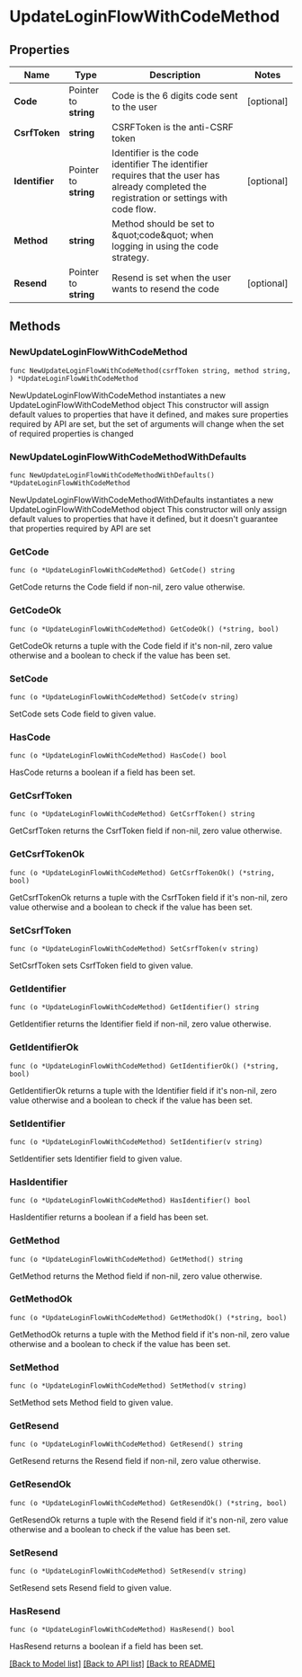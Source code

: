 # UpdateLoginFlowWithCodeMethod

## Properties

Name | Type | Description | Notes
------------ | ------------- | ------------- | -------------
**Code** | Pointer to **string** | Code is the 6 digits code sent to the user | [optional] 
**CsrfToken** | **string** | CSRFToken is the anti-CSRF token | 
**Identifier** | Pointer to **string** | Identifier is the code identifier The identifier requires that the user has already completed the registration or settings with code flow. | [optional] 
**Method** | **string** | Method should be set to \&quot;code\&quot; when logging in using the code strategy. | 
**Resend** | Pointer to **string** | Resend is set when the user wants to resend the code | [optional] 

## Methods

### NewUpdateLoginFlowWithCodeMethod

`func NewUpdateLoginFlowWithCodeMethod(csrfToken string, method string, ) *UpdateLoginFlowWithCodeMethod`

NewUpdateLoginFlowWithCodeMethod instantiates a new UpdateLoginFlowWithCodeMethod object
This constructor will assign default values to properties that have it defined,
and makes sure properties required by API are set, but the set of arguments
will change when the set of required properties is changed

### NewUpdateLoginFlowWithCodeMethodWithDefaults

`func NewUpdateLoginFlowWithCodeMethodWithDefaults() *UpdateLoginFlowWithCodeMethod`

NewUpdateLoginFlowWithCodeMethodWithDefaults instantiates a new UpdateLoginFlowWithCodeMethod object
This constructor will only assign default values to properties that have it defined,
but it doesn't guarantee that properties required by API are set

### GetCode

`func (o *UpdateLoginFlowWithCodeMethod) GetCode() string`

GetCode returns the Code field if non-nil, zero value otherwise.

### GetCodeOk

`func (o *UpdateLoginFlowWithCodeMethod) GetCodeOk() (*string, bool)`

GetCodeOk returns a tuple with the Code field if it's non-nil, zero value otherwise
and a boolean to check if the value has been set.

### SetCode

`func (o *UpdateLoginFlowWithCodeMethod) SetCode(v string)`

SetCode sets Code field to given value.

### HasCode

`func (o *UpdateLoginFlowWithCodeMethod) HasCode() bool`

HasCode returns a boolean if a field has been set.

### GetCsrfToken

`func (o *UpdateLoginFlowWithCodeMethod) GetCsrfToken() string`

GetCsrfToken returns the CsrfToken field if non-nil, zero value otherwise.

### GetCsrfTokenOk

`func (o *UpdateLoginFlowWithCodeMethod) GetCsrfTokenOk() (*string, bool)`

GetCsrfTokenOk returns a tuple with the CsrfToken field if it's non-nil, zero value otherwise
and a boolean to check if the value has been set.

### SetCsrfToken

`func (o *UpdateLoginFlowWithCodeMethod) SetCsrfToken(v string)`

SetCsrfToken sets CsrfToken field to given value.


### GetIdentifier

`func (o *UpdateLoginFlowWithCodeMethod) GetIdentifier() string`

GetIdentifier returns the Identifier field if non-nil, zero value otherwise.

### GetIdentifierOk

`func (o *UpdateLoginFlowWithCodeMethod) GetIdentifierOk() (*string, bool)`

GetIdentifierOk returns a tuple with the Identifier field if it's non-nil, zero value otherwise
and a boolean to check if the value has been set.

### SetIdentifier

`func (o *UpdateLoginFlowWithCodeMethod) SetIdentifier(v string)`

SetIdentifier sets Identifier field to given value.

### HasIdentifier

`func (o *UpdateLoginFlowWithCodeMethod) HasIdentifier() bool`

HasIdentifier returns a boolean if a field has been set.

### GetMethod

`func (o *UpdateLoginFlowWithCodeMethod) GetMethod() string`

GetMethod returns the Method field if non-nil, zero value otherwise.

### GetMethodOk

`func (o *UpdateLoginFlowWithCodeMethod) GetMethodOk() (*string, bool)`

GetMethodOk returns a tuple with the Method field if it's non-nil, zero value otherwise
and a boolean to check if the value has been set.

### SetMethod

`func (o *UpdateLoginFlowWithCodeMethod) SetMethod(v string)`

SetMethod sets Method field to given value.


### GetResend

`func (o *UpdateLoginFlowWithCodeMethod) GetResend() string`

GetResend returns the Resend field if non-nil, zero value otherwise.

### GetResendOk

`func (o *UpdateLoginFlowWithCodeMethod) GetResendOk() (*string, bool)`

GetResendOk returns a tuple with the Resend field if it's non-nil, zero value otherwise
and a boolean to check if the value has been set.

### SetResend

`func (o *UpdateLoginFlowWithCodeMethod) SetResend(v string)`

SetResend sets Resend field to given value.

### HasResend

`func (o *UpdateLoginFlowWithCodeMethod) HasResend() bool`

HasResend returns a boolean if a field has been set.


[[Back to Model list]](../README.md#documentation-for-models) [[Back to API list]](../README.md#documentation-for-api-endpoints) [[Back to README]](../README.md)


